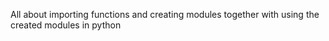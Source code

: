 All about importing functions and creating modules together with using the created modules in python

